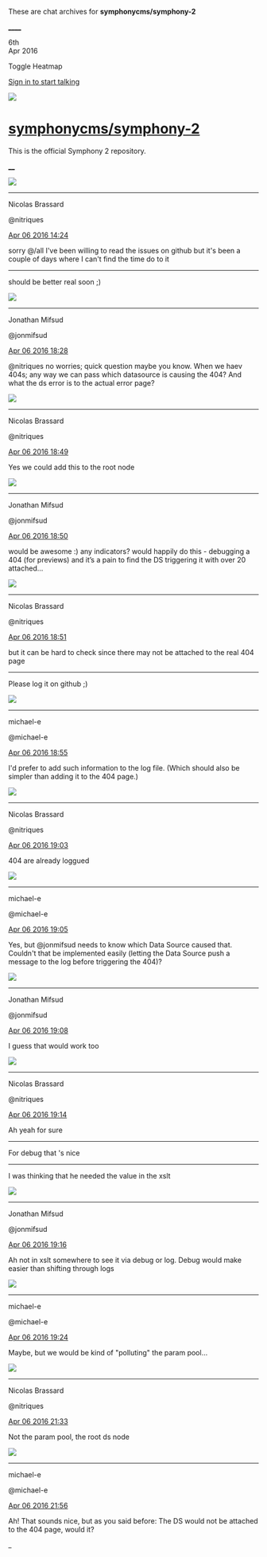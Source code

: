 These are chat archives for **symphonycms/symphony-2**

[__](/symphonycms/symphony-2/archives/2016/04/07)[__](/symphonycms/symphony-2/archives/2016/04/05)

6th  
Apr 2016

Toggle Heatmap

[Sign in to start talking](/login?action=login&button=archive-login)

![](https://avatars-02.gitter.im/group/iv/3/57542c45c43b8c601977197e?s=48)

#  [symphonycms/symphony-2](/symphonycms/symphony-2)

This is the official Symphony 2 repository.

[ __](/orgs/symphonycms/rooms "More symphonycms rooms")

![](https://avatars1.githubusercontent.com/u/771169?v=3&s=30)

____

Nicolas Brassard

@nitriques

[Apr 06 2016
14:24](https://gitter.im/symphonycms/symphony-2?at=57051c1645a92f3c68583efe)

sorry @/all I've been willing to read the issues on github but it's been a
couple of days where I can't find the time do to it

____

should be better real soon ;)

![](https://avatars1.githubusercontent.com/u/859775?v=3&s=30)

____

Jonathan Mifsud

@jonmifsud

[Apr 06 2016
18:28](https://gitter.im/symphonycms/symphony-2?at=5705553882aae5fc2799fc2d)

@nitriques no worries; quick question maybe you know. When we haev 404s; any
way we can pass which datasource is causing the 404? And what the ds error is
to the actual error page?

![](https://avatars1.githubusercontent.com/u/771169?v=3&s=30)

____

Nicolas Brassard

@nitriques

[Apr 06 2016
18:49](https://gitter.im/symphonycms/symphony-2?at=57055a4fb12cb51618d2a212)

Yes we could add this to the root node

![](https://avatars1.githubusercontent.com/u/859775?v=3&s=30)

____

Jonathan Mifsud

@jonmifsud

[Apr 06 2016
18:50](https://gitter.im/symphonycms/symphony-2?at=57055a7982aae5fc2799fe20)

would be awesome :) any indicators? would happily do this - debugging a 404
(for previews) and it’s a pain to find the DS triggering it with over 20
attached...

![](https://avatars1.githubusercontent.com/u/771169?v=3&s=30)

____

Nicolas Brassard

@nitriques

[Apr 06 2016
18:51](https://gitter.im/symphonycms/symphony-2?at=57055a95f5db499c021836f6)

but it can be hard to check since there may not be attached to the real 404
page

____

Please log it on github ;)

![](https://avatars2.githubusercontent.com/u/40072?v=3&s=30)

____

michael-e

@michael-e

[Apr 06 2016
18:55](https://gitter.im/symphonycms/symphony-2?at=57055b88f5db499c02183739)

I'd prefer to add such information to the log file. (Which should also be
simpler than adding it to the 404 page.)

![](https://avatars1.githubusercontent.com/u/771169?v=3&s=30)

____

Nicolas Brassard

@nitriques

[Apr 06 2016
19:03](https://gitter.im/symphonycms/symphony-2?at=57055d97f5db499c021837ec)

404 are already loggued

![](https://avatars2.githubusercontent.com/u/40072?v=3&s=30)

____

michael-e

@michael-e

[Apr 06 2016
19:05](https://gitter.im/symphonycms/symphony-2?at=57055deed6cbe1fd27fdeb71)

Yes, but @jonmifsud needs to know which Data Source caused that. Couldn't that
be implemented easily (letting the Data Source push a message to the log
before triggering the 404)?

![](https://avatars1.githubusercontent.com/u/859775?v=3&s=30)

____

Jonathan Mifsud

@jonmifsud

[Apr 06 2016
19:08](https://gitter.im/symphonycms/symphony-2?at=57055ecab12cb51618d2a36c)

I guess that would work too

![](https://avatars1.githubusercontent.com/u/771169?v=3&s=30)

____

Nicolas Brassard

@nitriques

[Apr 06 2016
19:14](https://gitter.im/symphonycms/symphony-2?at=57056008d6cbe1fd27fdec2a)

Ah yeah for sure

____

For debug that 's nice

____

I was thinking that he needed the value in the xslt

![](https://avatars1.githubusercontent.com/u/859775?v=3&s=30)

____

Jonathan Mifsud

@jonmifsud

[Apr 06 2016
19:16](https://gitter.im/symphonycms/symphony-2?at=570560a4b17e698d5ef16e55)

Ah not in xslt somewhere to see it via debug or log. Debug would make easier
than shifting through logs

![](https://avatars2.githubusercontent.com/u/40072?v=3&s=30)

____

michael-e

@michael-e

[Apr 06 2016
19:24](https://gitter.im/symphonycms/symphony-2?at=57056253d62e7a1918de4f9c)

Maybe, but we would be kind of "polluting" the param pool...

![](https://avatars1.githubusercontent.com/u/771169?v=3&s=30)

____

Nicolas Brassard

@nitriques

[Apr 06 2016
21:33](https://gitter.im/symphonycms/symphony-2?at=570580bef5db499c021843fe)

Not the param pool, the root ds node

![](https://avatars2.githubusercontent.com/u/40072?v=3&s=30)

____

michael-e

@michael-e

[Apr 06 2016
21:56](https://gitter.im/symphonycms/symphony-2?at=57058628d6cbe1fd27fdf8eb)

Ah! That sounds nice, but as you said before: The DS would not be attached to
the 404 page, would it?

_

